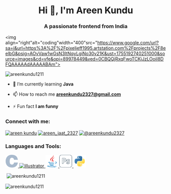<h1 align="center">Hi 👋, I'm Areen Kundu</h1>
<h3 align="center">A passionate frontend from India</h3>

<img align="right"alt="coding"width="400"src="https://www.google.com/url?sa=i&url=https%3A%2F%2Fpixeljeff1995.artstation.com%2Fprojects%2F8eelbG&psig=AOvVaw1wGsN3ItNqyLgiNo30v21K&ust=1755192740251000&source=images&cd=vfe&opi=89978449&ved=0CBQQjRxqFwoTCKjJzLOoiI8DFQAAAAAdAAAAABAm">

<p align="left"> <img src="https://komarev.com/ghpvc/?username=areenkundu1211&label=Profile%20views&color=0e75b6&style=flat" alt="areenkundu1211" /> </p>

- 🌱 I’m currently learning **Java**

- 📫 How to reach me **areenkundu2327@gmail.com**

- ⚡ Fun fact **I am funny**

<h3 align="left">Connect with me:</h3>
<p align="left">
<a href="https://linkedin.com/in/areen kundu" target="blank"><img align="center" src="https://raw.githubusercontent.com/rahuldkjain/github-profile-readme-generator/master/src/images/icons/Social/linked-in-alt.svg" alt="areen kundu" height="30" width="40" /></a>
<a href="https://instagram.com/areen_jaat_2327" target="blank"><img align="center" src="https://raw.githubusercontent.com/rahuldkjain/github-profile-readme-generator/master/src/images/icons/Social/instagram.svg" alt="areen_jaat_2327" height="30" width="40" /></a>
<a href="https://www.hackerrank.com/@areenkundu2327" target="blank"><img align="center" src="https://raw.githubusercontent.com/rahuldkjain/github-profile-readme-generator/master/src/images/icons/Social/hackerrank.svg" alt="@areenkundu2327" height="30" width="40" /></a>
</p>

<h3 align="left">Languages and Tools:</h3>
<p align="left"> <a href="https://www.cprogramming.com/" target="_blank" rel="noreferrer"> <img src="https://raw.githubusercontent.com/devicons/devicon/master/icons/c/c-original.svg" alt="c" width="40" height="40"/> </a> <a href="https://www.adobe.com/in/products/illustrator.html" target="_blank" rel="noreferrer"> <img src="https://www.vectorlogo.zone/logos/adobe_illustrator/adobe_illustrator-icon.svg" alt="illustrator" width="40" height="40"/> </a> <a href="https://www.java.com" target="_blank" rel="noreferrer"> <img src="https://raw.githubusercontent.com/devicons/devicon/master/icons/java/java-original.svg" alt="java" width="40" height="40"/> </a> <a href="https://www.photoshop.com/en" target="_blank" rel="noreferrer"> <img src="https://raw.githubusercontent.com/devicons/devicon/master/icons/photoshop/photoshop-line.svg" alt="photoshop" width="40" height="40"/> </a> <a href="https://www.python.org" target="_blank" rel="noreferrer"> <img src="https://raw.githubusercontent.com/devicons/devicon/master/icons/python/python-original.svg" alt="python" width="40" height="40"/> </a> </p>

<p>&nbsp;<img align="center" src="https://github-readme-stats.vercel.app/api?username=areenkundu1211&show_icons=true&locale=en" alt="areenkundu1211" /></p>

<p><img align="center" src="https://github-readme-streak-stats.herokuapp.com/?user=areenkundu1211&" alt="areenkundu1211" /></p>
